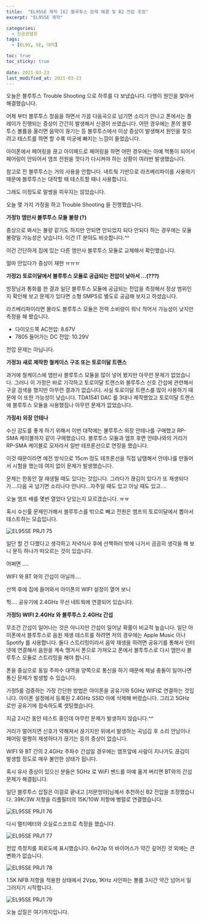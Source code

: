 ```yaml
---
title:  "EL95SE 제작 [6] 블루투스 문제 해결 및 B2 전압 조정"
excerpt: "EL95SE 제작"

categories:
  - 진공관앰프
tags:
  - [EL95, SE, 대작]

toc: true
toc_sticky: true
 
date: 2021-03-23
last_modified_at: 2021-03-23
---
```

오늘은 블루투스 Trouble Shooting 으로 하루를 다 보냈습니다. 다행이 원인을 찾아서 해결했습니다.

어제 부터 블루투스 청음을 하면서 가끔 다음곡으로 넘기면 소리가 안나고 폰에서는 플레이가 진행되는 증상이 간간히 발생해서 신경이 쓰였습니다. 어떤 경우에는 폰의 블루투스 볼륨을 올리면 음악이 끊기는 등 블루투스에서 이상 증상이 발생해서 원인을 찾으려고 테스트를 하면 할 수록 미궁에 빠지는 느낌이 들었습니다.

아이폰에서 페어링을 끊고 아이패드로 페어링을 하면 어떤 경우에는 아예 먹통이 되어서 페어링이 안되어서 앰프 전원을 껏다가 다시켜야 하는 상황이 여러번 발생했습니다.

참고로 전 블루투스는 거의 사용을 안합니다. 네트웍 기반으로 라즈베리파이를 사용하기 때문에 블루투스는 대작할 때 테스트할 때나 사용합니다.

그래도 이정도로 말썽을 피우지는 않았습니다. 

오늘 몇 가지 가정을 하고 Trouble Shooting 을 진행했습니다.

**가정1) 앰만사 블루투스 모듈 불량 (?)** 

증상으로 봐서는 불량 같기도 하지만 안되면 안되었지 되다 안되다 하는 경우에는 모듈 불량일 가능성은 낮습니다. 이건 IT 분야도 비슷합니다.^^

이건 간단하게 집에 있는 다른 앰만사 블루투스 모듈로 교체해서 확인했습니다. 

얼마 안있다가 증상이 재현 ㅠㅠㅠ

**가정2) 토로이달에서 블루투스 모듈로 공급되는 전압이 낮아서 ...(???)**

방장님과 통화를 한 결과 일단 블루투스 모듈에 공급되는 전압을 측정해서 정상 범위인지 확인해 보고 문제가 있다면 소형 SMPS로 별도로 공급해 보자고 하셨습니다.

라즈베리파이라면 몰라도 블루투스 모듈은 전력 소비량이 워낙 적어서 가능성이 낮지만 측정을 해 봤습니다.

* 다이오드쪽 AC전압: 8.67V
* 7805 들어가는 DC 전압: 10.29V

전압 문제는 아닙니다.

**가정3) 새로 제작한 철케이스 구조 또는 토로이달 트랜스**

과거에 철케이스에 앰만사 블루투스 모듈을 많이 넣어 봤지만 아무런 문제가 없었습니다. 그러니 이 가정은 바로 기각하고 토로이달 트랜스와 블루투스 신호 간섭에 관련해서 구글 검색을 했지만 아무런 결과가 없습니다. 사실 토로이달 트랜스를 많이 사용하기 때문에 이 또한 가능성이 낮습니다. TDA1541 DAC 를 3대나 제작했었고 토로이달 트랜스에 블루투스 모듈을 사용했짐나 아무런 문제가 없었습니다.

**가정4) 외장 안테나**

수신 감도를 좋게 하기 위해서 이번 대작에는 불루투스 외장 안테나를 구매했고 RP-SMA 케이블까지 같이 구매했습니다. 블루투스 모듈과 앰프 후면 안테나와의 거리가 RP-SMA 케이블로 모자라서 일반 테프론선으로 연장을 했습니다. 

이것 때문이라면 예전 방식으로 15cm 정도 테프론선을 직접 납땜해서 안테나를 만들어서 시험을 했는데 여지 없이 문제가 발생했습니다.

문제는 한동안 잘 재생될 때도 있다는 것입니다. 그러다가 끊김이 있다가 또 재생되다가....다음 곡 넘기면 소리나다 안나다...자주일 때도 있고 아닐 때도 있고....

오늘 앰프 배를 몇번 열었다 닫았는지 모르겠습니다. ㅠㅠ

혹시 수신률 문제인가해서 블루투스를 밖으로 빼고 전원은 앰프의 토로이달에서 뽑아서 테스트하는 모습입니다. 

![EL95SE PRJ1 75](/assets/images/EL95SE_PRJ1_75.jpg)

일단 할 건 다했다고 생각하고 저녁식사 후에 산책하러 밖에 나거서 곰곰히 생각을 해 보니 문득 하나가 떠오르는 것이 있습니다.

어쩌면 ....

WIFI 와 BT 와의 간섭이 아닐까....

산책 후에 집에 들어와서 아이폰의 WIFI 설정이 열어 보니

헉.... 공유기에 2.4GHz 무선 네트웍에 연결되어 있습니다. 

**가정5) WIFI 2.4GHz 와 블루투스 2.4GHz 간섭**

무조건 간섭이 일어나는 것은 아니지만 간섭이 일어날 확률이 비교적 높습니다. 일단 아이폰에서 블루투스로 음원 재생 테스트를 하려면 저의 경우에는 Apple Music 이나 Spotify 를 사용합니다. 둘다 스트리밍이라서 음악 재생을 하려면 공유기를 통해서 인터넷에 연결해서 음원을 계속 땡겨서 폰으로 가져오고 폰에서 블투투스로 다시 앰만사 블루투스 모듈로 스트리밍을 해야 합니다.

폰을 중심으로 동일 주파수 대역을 양쪽으로 통신을 하기 때문에 채널 충돌이 일어나면 통신 문제가 발생할 수 있습니다.

가정5를 검증하는 가장 간단한 방법은 아이폰을 공유기와 5GHz WIFI로 연결하는 것입니다. 아이폰 설정에서 등록된 2.4GHz SSID 아예 삭제해 버렸습니다. 그리고 5GHz 로만 공유기에 접속하도록 셋팅했습니다.

지금 2시간 동안 테스트 중인데 아무런 문제가 발생하지 않습니다.^^

거리가 멀어지면 신호가 약해져서 끊기지만 위에서 발생하는 곡넘김 후 소리 안남이나 페어링 멀쩡히 재생하다가 끊기는 등의 증상이 없습니다.

WIFI 와 BT 간의 2.4GHz 주파수 간섭일 경우에는 앰프앞에 사람이 지나가도 끊김이 발생할 정도로 매우 불안한 상태가 됩니다.

혹시 유사 증상이 있으신 분들은 5GHz 로 WiFI 밴드를 아예 옮겨 버리면 BT와의 간섭 문제가 해결됩니다.

일단 블루투스 삽질은 이걸로 끝내고 [저문엉아]님께서 추천하신 B2 전압을 조정했습니다. 39K/3W 저항을 리플필터의 15K/10W 저항에 병렬로 연결했습니다. 

![EL95SE PRJ1 76](/assets/images/EL95SE_PRJ1_76.jpg)

다시 멀티메터와 오실로스코프로 측정을 했습니다.

![EL95SE PRJ1 77](/assets/images/EL95SE_PRJ1_77.jpg)

전압 측정치를 회로도에 표시했습니다. 6n23p 의 바이어스가 약간 깊어진 것 외에는 큰 변화가 없습니다. 

![EL95SE PRJ1 78](/assets/images/EL95SE_PRJ1_78.jpg)

1.5K NFB 저항을 적용한 상태에서 2Vpp, 1KHz 사인파는 볼륨 3시간 약간 넘어서 일그러지기 시작합니다.

![EL95SE PRJ1 79](/assets/images/EL95SE_PRJ1_79.jpg)

오늘 삽질은 여기까지입니다.